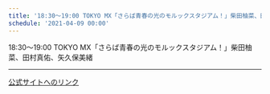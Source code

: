 ```yaml
---
title: '18:30～19:00 TOKYO MX「さらば青春の光のモルックスタジアム！」柴田柚菜、田村真佑、矢久保美緒'
schedule: '2021-04-09 00:00'
---
```


<div id="detailBody"> <p>  18:30～19:00 TOKYO MX「さらば青春の光のモルックスタジアム！」柴田柚菜、田村真佑、矢久保美緒 </p></div>

---
[公式サイトへのリンク]('http://www.nogizaka46.com/schedule/2021/04/061067.php?member=mio-yakubo&category=&monthly=202104')